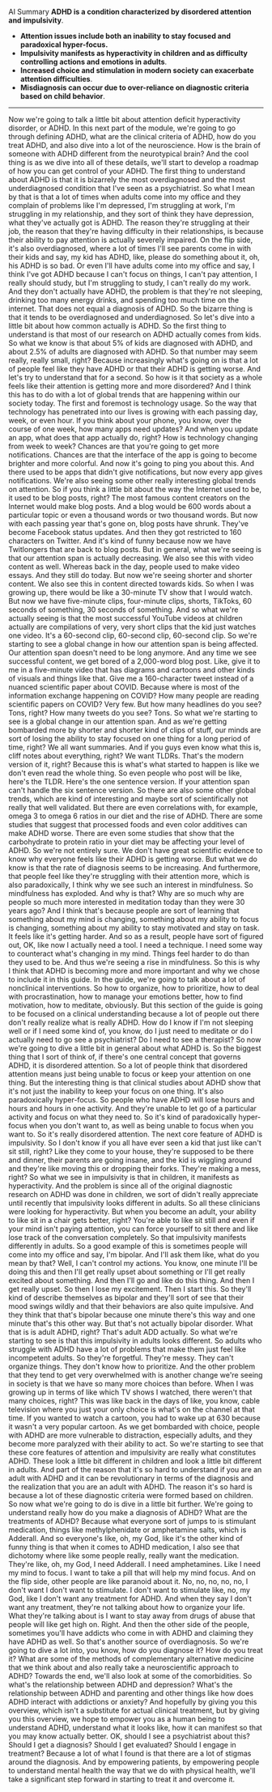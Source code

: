 AI Summary
**ADHD is a condition characterized by disordered attention and impulsivity**.

- **Attention issues include both an inability to stay focused and paradoxical hyper-focus.**
- **Impulsivity manifests as hyperactivity in children and as difficulty controlling actions and emotions in adults**.
- **Increased choice and stimulation in modern society can exacerbate attention difficulties**.
- **Misdiagnosis can occur due to over-reliance on diagnostic criteria based on child behavior**.
---
 Now we're going to talk a little bit about attention deficit hyperactivity disorder, or ADHD. In this next part of the module, we're going to go through defining ADHD, what are the clinical criteria of ADHD, how do you treat ADHD, and also dive into a lot of the neuroscience. How is the brain of someone with ADHD different from the neurotypical brain? And the cool thing is as we dive into all of these details, we'll start to develop a roadmap of how you can get control of your ADHD. The first thing to understand about ADHD is that it is bizarrely the most overdiagnosed and the most underdiagnosed condition that I've seen as a psychiatrist. So what I mean by that is that a lot of times when adults come into my office and they complain of problems like I'm depressed, I'm struggling at work, I'm struggling in my relationship, and they sort of think they have depression, what they've actually got is ADHD. The reason they're struggling at their job, the reason that they're having difficulty in their relationships, is because their ability to pay attention is actually severely impaired. On the flip side, it's also overdiagnosed, where a lot of times I'll see parents come in with their kids and say, my kid has ADHD, like, please do something about it, oh, his ADHD is so bad. Or even I'll have adults come into my office and say, I think I've got ADHD because I can't focus on things, I can't pay attention, I really should study, but I'm struggling to study, I can't really do my work. And they don't actually have ADHD, the problem is that they're not sleeping, drinking too many energy drinks, and spending too much time on the internet. That does not equal a diagnosis of ADHD. So the bizarre thing is that it tends to be overdiagnosed and underdiagnosed. So let's dive into a little bit about how common actually is ADHD. So the first thing to understand is that most of our research on ADHD actually comes from kids. So what we know is that about 5% of kids are diagnosed with ADHD, and about 2.5% of adults are diagnosed with ADHD. So that number may seem really, really small, right? Because increasingly what's going on is that a lot of people feel like they have ADHD or that their ADHD is getting worse. And let's try to understand that for a second. So how is it that society as a whole feels like their attention is getting more and more disordered? And I think this has to do with a lot of global trends that are happening within our society today. The first and foremost is technology usage. So the way that technology has penetrated into our lives is growing with each passing day, week, or even hour. If you think about your phone, you know, over the course of one week, how many apps need updates? And when you update an app, what does that app actually do, right? How is technology changing from week to week? Chances are that you're going to get more notifications. Chances are that the interface of the app is going to become brighter and more colorful. And now it's going to ping you about this. And there used to be apps that didn't give notifications, but now every app gives notifications. We're also seeing some other really interesting global trends on attention. So if you think a little bit about the way the Internet used to be, it used to be blog posts, right? The most famous content creators on the Internet would make blog posts. And a blog would be 600 words about a particular topic or even a thousand words or two thousand words. But now with each passing year that's gone on, blog posts have shrunk. They've become Facebook status updates. And then they got restricted to 160 characters on Twitter. And it's kind of funny because now we have Twitlongers that are back to blog posts. But in general, what we're seeing is that our attention span is actually decreasing. We also see this with video content as well. Whereas back in the day, people used to make video essays. And they still do today. But now we're seeing shorter and shorter content. We also see this in content directed towards kids. So when I was growing up, there would be like a 30-minute TV show that I would watch. But now we have five-minute clips, four-minute clips, shorts, TikToks, 60 seconds of something, 30 seconds of something. And so what we're actually seeing is that the most successful YouTube videos at children actually are compilations of very, very short clips that the kid just watches one video. It's a 60-second clip, 60-second clip, 60-second clip. So we're starting to see a global change in how our attention span is being affected. Our attention span doesn't need to be long anymore. And any time we see successful content, we get bored of a 2,000-word blog post. Like, give it to me in a five-minute video that has diagrams and cartoons and other kinds of visuals and things like that. Give me a 160-character tweet instead of a nuanced scientific paper about COVID. Because where is most of the information exchange happening on COVID? How many people are reading scientific papers on COVID? Very few. But how many headlines do you see? Tons, right? How many tweets do you see? Tons. So what we're starting to see is a global change in our attention span. And as we're getting bombarded more by shorter and shorter kind of clips of stuff, our minds are sort of losing the ability to stay focused on one thing for a long period of time, right? We all want summaries. And if you guys even know what this is, cliff notes about everything, right? We want TLDRs. That's the modern version of it, right? Because this is what's what started to happen is like we don't even read the whole thing. So even people who post will be like, here's the TLDR. Here's the one sentence version. If your attention span can't handle the six sentence version. So there are also some other global trends, which are kind of interesting and maybe sort of scientifically not really that well validated. But there are even correlations with, for example, omega 3 to omega 6 ratios in our diet and the rise of ADHD. There are some studies that suggest that processed foods and even color additives can make ADHD worse. There are even some studies that show that the carbohydrate to protein ratio in your diet may be affecting your level of ADHD. So we're not entirely sure. We don't have great scientific evidence to know why everyone feels like their ADHD is getting worse. But what we do know is that the rate of diagnosis seems to be increasing. And furthermore, that people feel like they're struggling with their attention more, which is also paradoxically, I think why we see such an interest in mindfulness. So mindfulness has exploded. And why is that? Why are so much why are people so much more interested in meditation today than they were 30 years ago? And I think that's because people are sort of learning that something about my mind is changing, something about my ability to focus is changing, something about my ability to stay motivated and stay on task. It feels like it's getting harder. And so as a result, people have sort of figured out, OK, like now I actually need a tool. I need a technique. I need some way to counteract what's changing in my mind. Things feel harder to do than they used to be. And thus we're seeing a rise in mindfulness. So this is why I think that ADHD is becoming more and more important and why we chose to include it in this guide. In the guide, we're going to talk about a lot of nonclinical interventions. So how to organize, how to prioritize, how to deal with procrastination, how to manage your emotions better, how to find motivation, how to meditate, obviously. But this section of the guide is going to be focused on a clinical understanding because a lot of people out there don't really realize what is really ADHD. How do I know if I'm not sleeping well or if I need some kind of, you know, do I just need to meditate or do I actually need to go see a psychiatrist? Do I need to see a therapist? So now we're going to dive a little bit in general about what ADHD is. So the biggest thing that I sort of think of, if there's one central concept that governs ADHD, it is disordered attention. So a lot of people think that disordered attention means just being unable to focus or keep your attention on one thing. But the interesting thing is that clinical studies about ADHD show that it's not just the inability to keep your focus on one thing. It's also paradoxically hyper-focus. So people who have ADHD will lose hours and hours and hours in one activity. And they're unable to let go of a particular activity and focus on what they need to. So it's kind of paradoxically hyper-focus when you don't want to, as well as being unable to focus when you want to. So it's really disordered attention. The next core feature of ADHD is impulsivity. So I don't know if you all have ever seen a kid that just like can't sit still, right? Like they come to your house, they're supposed to be there and dinner, their parents are going insane, and the kid is wiggling around and they're like moving this or dropping their forks. They're making a mess, right? So what we see in impulsivity is that in children, it manifests as hyperactivity. And the problem is since all of the original diagnostic research on ADHD was done in children, we sort of didn't really appreciate until recently that impulsivity looks different in adults. So all these clinicians were looking for hyperactivity. But when you become an adult, your ability to like sit in a chair gets better, right? You're able to like sit still and even if your mind isn't paying attention, you can force yourself to sit there and like lose track of the conversation completely. So that impulsivity manifests differently in adults. So a good example of this is sometimes people will come into my office and say, I'm bipolar. And I'll ask them like, what do you mean by that? Well, I can't control my actions. You know, one minute I'll be doing this and then I'll get really upset about something or I'll get really excited about something. And then I'll go and like do this thing. And then I get really upset. So then I lose my excitement. Then I start this. So they'll kind of describe themselves as bipolar and they'll sort of see that their mood swings wildly and that their behaviors are also quite impulsive. And they think that that's bipolar because one minute there's this way and one minute that's this other way. But that's not actually bipolar disorder. What that is is adult ADHD, right? That's adult ADD actually. So what we're starting to see is that this impulsivity in adults looks different. So adults who struggle with ADHD have a lot of problems that make them just feel like incompetent adults. So they're forgetful. They're messy. They can't organize things. They don't know how to prioritize. And the other problem that they tend to get very overwhelmed with is another change we're seeing in society is that we have so many more choices than before. When I was growing up in terms of like which TV shows I watched, there weren't that many choices, right? This was like back in the days of like, you know, cable television where you just your only choice is what's on the channel at that time. If you wanted to watch a cartoon, you had to wake up at 630 because it wasn't a very popular cartoon. As we get bombarded with choice, people with ADHD are more vulnerable to distraction, especially adults, and they become more paralyzed with their ability to act. So we're starting to see that these core features of attention and impulsivity are really what constitutes ADHD. These look a little bit different in children and look a little bit different in adults. And part of the reason that it's so hard to understand if you are an adult with ADHD and it can be revolutionary in terms of the diagnosis and the realization that you are an adult with ADHD. The reason it's so hard is because a lot of these diagnostic criteria were formed based on children. So now what we're going to do is dive in a little bit further. We're going to understand really how do you make a diagnosis of ADHD? What are the treatments of ADHD? Because what everyone sort of jumps to is stimulant medication, things like methylphenidate or amphetamine salts, which is Adderall. And so everyone's like, oh, my God, like it's the other kind of funny thing is that when it comes to ADHD medication, I also see that dichotomy where like some people really, really want the medication. They're like, oh, my God, I need Adderall. I need amphetamines. Like I need my mind to focus. I want to take a pill that will help my mind focus. And on the flip side, other people are like paranoid about it. No, no, no, no, no, I don't want I don't want to stimulate. I don't want to stimulate like, no, my God, like I don't want any treatment for ADHD. And when they say I don't want any treatment, they're not talking about how to organize your life. What they're talking about is I want to stay away from drugs of abuse that people will like get high on. Right. And then the other side of the people, sometimes you'll have addicts who come in with ADHD and claiming they have ADHD as well. So that's another source of overdiagnosis. So we're going to dive a lot into, you know, how do you diagnose it? How do you treat it? What are some of the methods of complementary alternative medicine that we think about and also really take a neuroscientific approach to ADHD? Towards the end, we'll also look at some of the comorbidities. So what's the relationship between ADHD and depression? What's the relationship between ADHD and parenting and other things like how does ADHD interact with addictions or anxiety? And hopefully by giving you this overview, which isn't a substitute for actual clinical treatment, but by giving you this overview, we hope to empower you as a human being to understand ADHD, understand what it looks like, how it can manifest so that you may know actually better. OK, should I see a psychiatrist about this? Should I get a diagnosis? Should I get evaluated? Should I engage in treatment? Because a lot of what I found is that there are a lot of stigmas around the diagnosis. And by empowering patients, by empowering people to understand mental health the way that we do with physical health, we'll take a significant step forward in starting to treat it and overcome it.